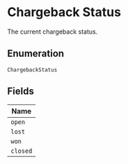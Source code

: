 
# Chargeback Status

The current chargeback status.

## Enumeration

`ChargebackStatus`

## Fields

| Name |
|  --- |
| `open` |
| `lost` |
| `won` |
| `closed` |

